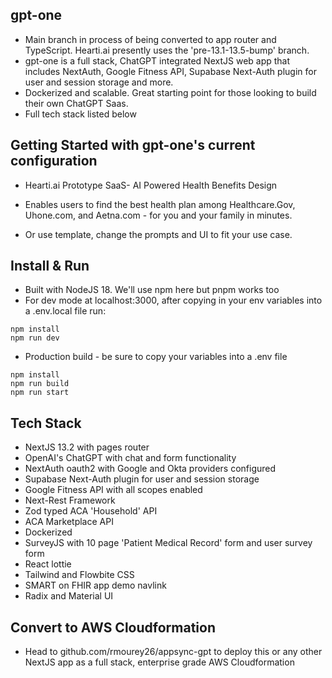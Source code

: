 


## gpt-one
- Main branch in process of being converted to app router and TypeScript. Hearti.ai presently uses the 'pre-13.1-13.5-bump' branch. 
- gpt-one is a full stack, ChatGPT integrated NextJS web app that includes NextAuth, Google Fitness API, Supabase Next-Auth plugin for user and session storage and more. 
- Dockerized and scalable. Great starting point for those looking to build their own ChatGPT Saas. 
- Full tech stack listed below 

## Getting Started with gpt-one's current configuration 

- Hearti.ai Prototype SaaS- AI Powered Health Benefits Design

- Enables users to find the best health plan among Healthcare.Gov, Uhone.com, and Aetna.com - for you and your family in minutes. 

- Or use template, change the prompts and UI to fit your use case.

## Install & Run
- Built with NodeJS 18. We'll use npm here but pnpm works too
- For dev mode at localhost:3000, after copying in your env variables into a .env.local file run:
~~~ 
npm install
npm run dev 
~~~

- Production build - be sure to copy your variables into a .env file
~~~
npm install
npm run build
npm run start 
~~~

## Tech Stack
- NextJS 13.2 with pages router
- OpenAI's ChatGPT with chat and form functionality 
- NextAuth oauth2 with Google and Okta providers configured
- Supabase Next-Auth plugin for user and session storage 
- Google Fitness API with all scopes enabled
- Next-Rest Framework
- Zod typed ACA 'Household' API
- ACA Marketplace API 
- Dockerized 
- SurveyJS with 10 page 'Patient Medical Record' form and user survey form
- React lottie
- Tailwind and Flowbite CSS
- SMART on FHIR app demo navlink
- Radix and Material UI

## Convert to AWS Cloudformation 
- Head to github.com/rmourey26/appsync-gpt to deploy this or any other NextJS app as a full stack, enterprise grade AWS Cloudformation
